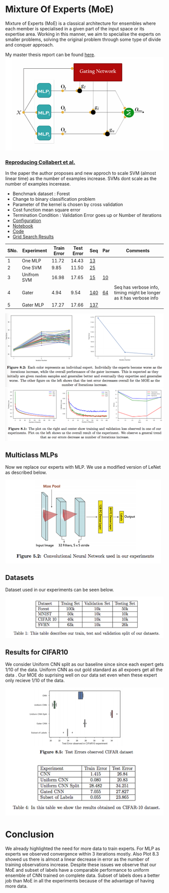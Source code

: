 # Mixture Of Experts (MoE)
Mixture of Experts (MoE) is a classical architecture for ensembles where each member is specialised in a given part of the input space or its expertise area. Working in this manner, we aim to specialise the experts on smaller problems, solving the original problem through some type of divide and conquer approach.

My master thesis report can be found [here](https://github.com/krishnakalyan3/MixtureOfExperts/blob/master/kalyan_thesis.pdf).
![MoE](plots/gater1.png)

### [Reproducing Collabert et al.](https://papers.nips.cc/paper/1949-a-parallel-mixture-of-svms-for-very-large-scale-problems.pdf)
In the paper the author proposes and new approch to scale SVM (almost linear time) as the number of examples increase. SVMs dont scale as the number of examples incerease.

- Benchmark dataset : Forest
- Change to binary classification problem
- Parameter of the kernel is chosen by cross validation
- Cost function mean square error
- Termination Condition : Validation Error goes up or Number of iterations
- [Configuration](https://github.com/krishnakalyan3/Scripts/blob/master/Thesis/logs/forest.txt)
- [Notebook](https://github.com/krishnakalyan3/Scripts/blob/master/Thesis/notebooks/Forest.ipynb)
- [Code](https://github.com/krishnakalyan3/MixtureOfExperts/tree/master/code/forest)
- [Grid Search Results](https://github.com/krishnakalyan3/MixtureOfExperts/tree/master/forest_gs.md)

SNo.| Experiment | Train Error | Test Error | Seq| Par | Comments
--- | --- | --- | --- | --- | --- | ---
1 | One MLP | 11.72 | 14.43 | [13](https://github.com/krishnakalyan3/Scripts/blob/master/Thesis/logs/forest_single_mlp.txt) |  | 
2 | One SVM | 9.85 | 11.50 | [25](https://github.com/krishnakalyan3/Scripts/blob/master/Thesis/logs/forest_single_svm.txt) |  |  
3 | Unifrom SVM | 16.98 | 17.65 | [15](https://github.com/krishnakalyan3/Scripts/blob/master/Thesis/logs/forest_uniform_seq_svm.txt) | [10](https://github.com/krishnakalyan3/Scripts/blob/master/Thesis/logs/forest_uniform_parallel_svm.txt)|  | 
4 | Gater | 4.94 | 9.54| [140](https://github.com/krishnakalyan3/Scripts/blob/master/Thesis/logs/forest_gater_seq_verbose.txt) |[64](https://github.com/krishnakalyan3/Scripts/blob/master/Thesis/logs/forest_gater_par_bias_1.txt) | Seq has verbose info, timing might be longer as it has verbose info
5 | Gater MLP | 17.27 | 17.66 | [137](https://github.com/krishnakalyan3/Scripts/blob/master/Thesis/logs/forest_gater_mlp.txt) | 


![Loss Curves](plots/forest/fig2.png)
![Expert Improvement](plots/forest/fig1.png)

## Multiclass MLPs
Now we replace our experts with MLP. We use a modified version of LeNet as described below.

![LeNet 5](plots/lenet.png)

## Datasets
Dataset used in our experiments can be seen below.

![Data Set](plots/data_used.png)

## Results for CIFAR10
We consider Uniform CNN split as our baseline since since each expert gets 1/10 of the data. Uniform CNN as out gold standard as all expoers get all the data
. Our MOE do suprising well on our data set even when these expert only recieve 1/10 of the data.

![Cifar 10](plots/cifar10.png)

# Conclusion
We already highlighted the need for more data to train experts. For MLP as experts we observed convergence within 3 iterations mostly. Also Plot 8.3 showed us there is almost a linear decrease in error as the number of training observations increase. Despite these issues we observe that our MoE and subset of labels have a comparable performance to uniform ensemble of CNN trained on complete data. Subset of labels does a better job than MoE in all the experiments because of the advantage of having more data.
